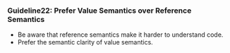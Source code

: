 ### Guideline22: Prefer Value Semantics over Reference Semantics
+ Be aware that reference semantics make it harder to understand code.
+ Prefer the semantic clarity of value semantics.